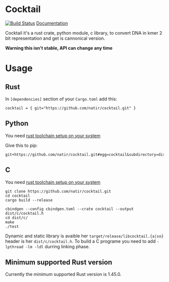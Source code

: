 # Cocktail

[![Build Status](https://travis-ci.org/natir/cocktail.svg?branch=master)](https://travis-ci.org/natir/cocktail) [Documentation](https://natir.github.io/cocktail/cocktail)

Cocktail it's a rust crate, python module, c library, to convert DNA in kmer 2 bit representation and get is cannonical version.

**Warning this isn't stable, API can change any time**

# Usage

## Rust

In `[dependencies]` section of your `Cargo.toml` add this: 
```
cocktail = { git="https://github.com/natir/cocktail.git" }
```

## Python 

You need [rust toolchain setup on your system](https://rustup.rs/)

Give this to pip:
```
git+https://github.com/natir/cocktail.git#egg=cocktail&subdirectory=dist/python
```

## C

You need [rust toolchain setup on your system](https://rustup.rs/)

```
git clone https://github.com/natir/cocktail.git
cd cocktail
cargo build --release

cbindgen --config cbindgen.toml --crate cocktail --output dist/c/cocktail.h
cd dist/c/
make
./test
```

Dynamic and static library is avaible her `target/release/libcocktail.{a|so}` header is her `dist/c/cocktail.h`. To build a C programe you need to add `-lpthread -lm -ldl` durring linking phase.

## Minimum supported Rust version

Currently the minimum supported Rust version is 1.45.0.
